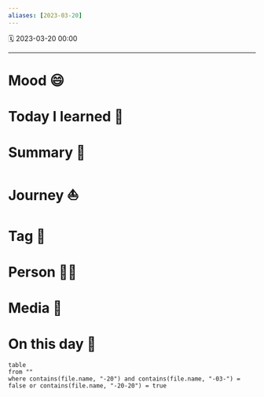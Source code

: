 ```yaml
---
aliases: [2023-03-20]
---
```

🗓  2023-03-20 00:00
___
# Mood 😄

# Today I learned 🧭

# Summary 💬

# Journey ⛵️

# Tag 🔖

# Person 🙋‍♂️

# Media 📸

# On this day 🧠
```dataview
table
from ""
where contains(file.name, "-20") and contains(file.name, "-03-") = false or contains(file.name, "-20-20") = true

```